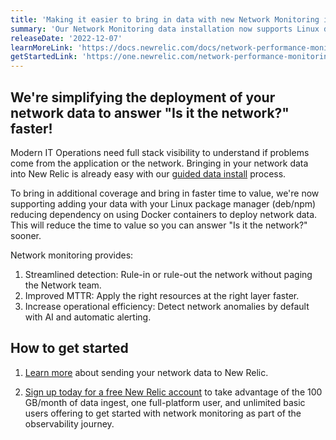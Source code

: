 ```yaml
---
title: 'Making it easier to bring in data with new Network Monitoring install methods'
summary: 'Our Network Monitoring data installation now supports Linux deb/npm so you can begin detection of network issues faster'
releaseDate: '2022-12-07'
learnMoreLink: 'https://docs.newrelic.com/docs/network-performance-monitoring/setup-performance-monitoring/snmp-performance-monitoring/'
getStartedLink: 'https://one.newrelic.com/network-performance-monitoring'
---
```


## We're simplifying the deployment of your network data to answer "Is it the network?" faster!

Modern IT Operations need full stack visibility to understand if problems come from the application or the network. Bringing in your network data into New Relic is already easy with our [guided data install](https://docs.newrelic.com/docs/network-performance-monitoring/setup-performance-monitoring/snmp-performance-monitoring/) process.

To bring in additional coverage and bring in faster time to value, we're now supporting adding your data with your Linux package manager (deb/npm) reducing dependency on using Docker containers to deploy network data. This will reduce the time to value so you can answer "Is it the network?" sooner.

Network monitoring provides:

1. Streamlined detection: Rule-in or rule-out the network without paging the Network team.
2. Improved MTTR: Apply the right resources at the right layer faster.
3. Increase operational efficiency: Detect network anomalies by default with AI and automatic alerting.

## How to get started

1. [Learn more](https://docs.newrelic.com/docs/network-performance-monitoring/setup-performance-monitoring/snmp-performance-monitoring) about sending your network data to New Relic.

2. [Sign up today for a free New Relic account](https://newrelic.com/signup) to take advantage of the 100 GB/month of data ingest, one full-platform user, and unlimited basic users offering to get started with network monitoring as part of the observability journey.







